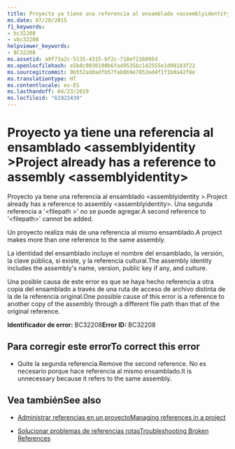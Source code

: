 ```yaml
---
title: Proyecto ya tiene una referencia al ensamblado <assemblyidentity>
ms.date: 07/20/2015
f1_keywords:
- bc32208
- vbc32208
helpviewer_keywords:
- BC32208
ms.assetid: a9f73a2c-5135-4315-bf2c-710ef216095d
ms.openlocfilehash: e5b8c9030100b6fa49535bc142555e1d99183f22
ms.sourcegitcommit: 9b552addadfb57fab0b9e7852ed4f1f1b8a42f8e
ms.translationtype: HT
ms.contentlocale: es-ES
ms.lasthandoff: 04/23/2019
ms.locfileid: "61922439"
---
```

# <a name="project-already-has-a-reference-to-assembly-assemblyidentity"></a><span data-ttu-id="d7574-102">Proyecto ya tiene una referencia al ensamblado \<assemblyidentity ></span><span class="sxs-lookup"><span data-stu-id="d7574-102">Project already has a reference to assembly \<assemblyidentity></span></span>
<span data-ttu-id="d7574-103">Proyecto ya tiene una referencia al ensamblado \<assemblyidentity >.</span><span class="sxs-lookup"><span data-stu-id="d7574-103">Project already has a reference to assembly \<assemblyidentity>.</span></span> <span data-ttu-id="d7574-104">Una segunda referencia a '\<filepath >' no se puede agregar.</span><span class="sxs-lookup"><span data-stu-id="d7574-104">A second reference to '\<filepath>' cannot be added.</span></span>  
  
 <span data-ttu-id="d7574-105">Un proyecto realiza más de una referencia al mismo ensamblado.</span><span class="sxs-lookup"><span data-stu-id="d7574-105">A project makes more than one reference to the same assembly.</span></span>  
  
 <span data-ttu-id="d7574-106">La identidad del ensamblado incluye el nombre del ensamblado, la versión, la clave pública, si existe, y la referencia cultural.</span><span class="sxs-lookup"><span data-stu-id="d7574-106">The assembly identity includes the assembly's name, version, public key if any, and culture.</span></span>  
  
 <span data-ttu-id="d7574-107">Una posible causa de este error es que se haya hecho referencia a otra copia del ensamblado a través de una ruta de acceso de archivo distinta de la de la referencia original.</span><span class="sxs-lookup"><span data-stu-id="d7574-107">One possible cause of this error is a reference to another copy of the assembly through a different file path than that of the original reference.</span></span>  
  
 <span data-ttu-id="d7574-108">**Identificador de error:** BC32208</span><span class="sxs-lookup"><span data-stu-id="d7574-108">**Error ID:** BC32208</span></span>  
  
## <a name="to-correct-this-error"></a><span data-ttu-id="d7574-109">Para corregir este error</span><span class="sxs-lookup"><span data-stu-id="d7574-109">To correct this error</span></span>  
  
- <span data-ttu-id="d7574-110">Quite la segunda referencia.</span><span class="sxs-lookup"><span data-stu-id="d7574-110">Remove the second reference.</span></span> <span data-ttu-id="d7574-111">No es necesario porque hace referencia al mismo ensamblado.</span><span class="sxs-lookup"><span data-stu-id="d7574-111">It is unnecessary because it refers to the same assembly.</span></span>  
  
## <a name="see-also"></a><span data-ttu-id="d7574-112">Vea también</span><span class="sxs-lookup"><span data-stu-id="d7574-112">See also</span></span>

- [<span data-ttu-id="d7574-113">Administrar referencias en un proyecto</span><span class="sxs-lookup"><span data-stu-id="d7574-113">Managing references in a project</span></span>](/visualstudio/ide/managing-references-in-a-project)

- [<span data-ttu-id="d7574-114">Solucionar problemas de referencias rotas</span><span class="sxs-lookup"><span data-stu-id="d7574-114">Troubleshooting Broken References</span></span>](/visualstudio/ide/troubleshooting-broken-references)
